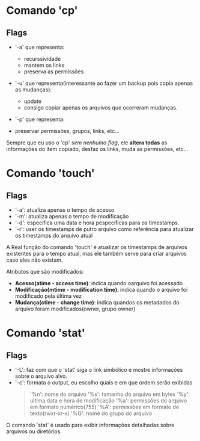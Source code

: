 # Comando 'cp'

## Flags
- '-a' que representa:
  - recurssividade
  - mantem os links
  - preserva as permissões

- '-u' que representa(interessante ao fazer um backup pois copia apenas as mudanças):
  - update
  - consigo copiar apenas os arquivos que ocorreram mudanças.

- '-p' que representa:
- preservar permissões, grupos, links, etc...

Sempre que eu uso o 'cp' *sem nenhuma flag*, ele **altera todas** as informações do item
copiado, desfaz os links, muda as permissões, etc...
<br>

# Comando 'touch'

## Flags
- '-a': atualiza apenas o tempo de acesso
- '-m': atualiza apenas o tempo de modificação
- '-d': especifica uma data e hora pespecíficas para os timestamps.
- '-r': user os timestamps de putro arquivo como referência para atualizar os timestamps do arquivo atual


A Real função do comando 'touch' é atualizar os timestamps de arquivos existentes para o tempo atual,
mas ele também serve para criar arquivos caso eles não existam.

Atributos que são modificados:
- **Acesso(atime - access time)**: indica quando oarquivo foi acessado
- **Modificação(mtime - modification time)**: indica quando o arquivo foi modificado pela última vez
- **Mudança(ctime - change time)**: indica quandos os metadados do arquivo foram modificados(owner, grupo owner)

# Comando 'stat'

## Flags
- '-L': faz com que o 'stat' siga o link simbólico e mostre informações sobre o arquivo alvo.
- '-c': formata o output, eu escolho quais e em que ordem serão exibidas
  > '%n': nome do arquivo
  > '%s': tamanho do arquivo em bytes
  > '%y': ultima data e hora de modificação
  > '%a': permissões do arquivo em formato numérico(755)
  > '%A': permissões em formato de texto(rwxr-xr-x)
  > '%G': nome do grupo do arquivo

O comando 'stat' é usado para exibir informações detalhadas sobre arquivos ou diretórios.
